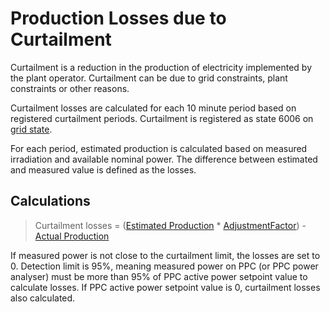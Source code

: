# Production Losses due to Curtailment

Curtailment is a reduction in the production of electricity implemented by the plant operator. Curtailment can be due to grid constraints, plant constraints or other reasons.

Curtailment losses are calculated for each 10 minute period based on registered curtailment periods. Curtailment is registered as state 6006 on [grid state](../../../data_collection/equipment_states/grid.md).

For each period, estimated production is calculated based on measured irradiation and available nominal power. The difference between estimated and measured value is defined as the losses.

## Calculations
> Curtailment losses = ([Estimated Production](../yield_and_weather/estimated_production.md) * [AdjustmentFactor](./#adjustment-factor)) - [Actual Production](../yield_and_weather/actual_production.md) 


If measured power is not close to the curtailment limit, the losses are set to 0. Detection limit is 95%, meaning measured power on PPC (or PPC power analyser) must be more than 95% of PPC active power setpoint value to calculate losses. If PPC active power setpoint value is 0, curtailment losses also calculated.

